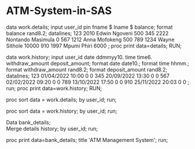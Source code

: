 # ATM-System-in-SAS
data work.details;
  input user_id pin fname $ lname $ balance;
  format balance rand8.2;
  datalines;
  123 2010 Edwin Ngoveni 500
  345 2222 Nontando Masimula 0
  567 1212 Anna Mofokeng 500
  789 1234 Wayne Sithole 10000
  910 1997 Mpumi Phiri 6000
  ;
   proc print data=details;
RUN;

data work.history;
  input user_id date ddmmyy10. time time6. withdraw_amount deposit_amount;
  format date date10.;
  format time hhmm.;
  format withdraw_amount rand8.2;
  format deposit_amount rand8.2;
  datalines;
  123 01/04/2022 10:00 0 0
  345 20/09/2022 13:30 0 0 
  567 02/02/2022 09:20 0 0
  789 13/10/2022 17:50 0 0
  910 25/11/2022 20:03 0 0
  ;
  run;
proc print data=work.history;
RUN;

proc sort data = work.details;
by user_id;
run;

proc sort data = work.history;
by user_id;
run;

Data bank_details;        
Merge details history;
by user_id;
run;

proc print data=bank_details;
  title 'ATM Management System';
run; 